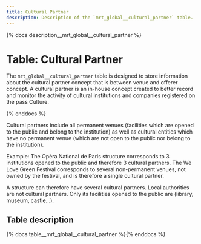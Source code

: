 ```yaml
---
title: Cultural Partner
description: Description of the `mrt_global__cultural_partner` table.
---
```


{% docs description__mrt_global__cultural_partner %}

# Table: Cultural Partner

The `mrt_global__cultural_partner` table is designed to store information about the cultural partner concept that is between venue and offerer concept.
A cultural partner is an in-house concept created to better record and monitor the activity of cultural institutions and companies registered on the pass Culture.


{% enddocs %}

Cultural partners include all permanent venues (facilities which are opened to the public and belong to the institution) as well as cultural entities which have no permanent venue (which are not open to the public nor belong to the institution).

Example: The Opéra National de Paris structure corresponds to 3 institutions opened to the public and therefore 3 cultural partners. The We Love Green Festival corresponds to several non-permanent venues, not owned by the festival, and is therefore a single cultural partner.

A structure can therefore have several cultural partners.
Local authorities are not cultural partners. Only its facilities opened to the public are (library, museum, castle...).


## Table description

{% docs table__mrt_global__cultural_partner  %}{% enddocs %}
